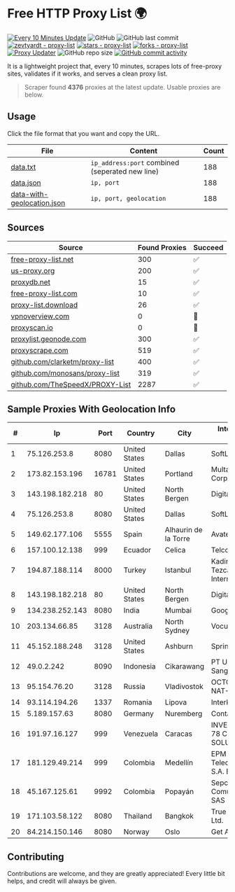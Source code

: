 
# Free HTTP Proxy List 🌍

[![Every 10 Minutes Update](https://github.com/mertguvencli/http-proxy-list/actions/workflows/main.yml/badge.svg?branch=main)](https://github.com/mertguvencli/http-proxy-list/actions/workflows/main.yml)
![GitHub](https://img.shields.io/github/license/mertguvencli/http-proxy-list)
![GitHub last commit](https://img.shields.io/github/last-commit/mertguvencli/http-proxy-list)
[![zevtyardt - proxy-list](https://img.shields.io/static/v1?label=zevtyardt&message=proxy-list&color=blue&logo=github)](https://github.com/zevtyardt/proxy-list "Go to GitHub repo")
[![stars - proxy-list](https://img.shields.io/github/stars/zevtyardt/proxy-list?style=social)](https://github.com/zevtyardt/proxy-list)
[![forks - proxy-list](https://img.shields.io/github/forks/zevtyardt/proxy-list?style=social)](https://github.com/zevtyardt/proxy-list)
[![Proxy Updater](https://github.com/zevtyardt/proxy-list/workflows/Proxy%20Updater/badge.svg)](https://github.com/zevtyardt/proxy-list/actions?query=workflow:"Proxy+Updater")
![GitHub repo size](https://img.shields.io/github/repo-size/zevtyardt/proxy-list)
[![GitHub commit activity](https://img.shields.io/github/commit-activity/m/zevtyardt/proxy-list?logo=commits)](https://github.com/zevtyardt/proxy-list/commits/main)

It is a lightweight project that, every 10 minutes, scrapes lots of free-proxy sites, validates if it works, and serves a clean proxy list.

> Scraper found **4376** proxies at the latest update. Usable proxies are below.

## Usage

Click the file format that you want and copy the URL.

|File|Content|Count|
|----|-------|-----|
|[data.txt](https://raw.githubusercontent.com/mertguvencli/http-proxy-list/main/proxy-list/data.txt)|`ip_address:port` combined (seperated new line)|188|
|[data.json](https://raw.githubusercontent.com/mertguvencli/http-proxy-list/main/proxy-list/data.json)|`ip, port`|188|
|[data-with-geolocation.json](https://raw.githubusercontent.com/mertguvencli/http-proxy-list/main/proxy-list/data-with-geolocation.json)|`ip, port, geolocation`|188|

## Sources

|Source|Found Proxies|Succeed|
|------|-------------|-------|
|[free-proxy-list.net](https://free-proxy-list.net)|300|✅|
|[us-proxy.org](https://www.us-proxy.org)|200|✅|
|[proxydb.net](http://proxydb.net)|15|✅|
|[free-proxy-list.com](https://free-proxy-list.com/?page=&port=&type%5B%5D=http&type%5B%5D=https&up_time=0&search=Search)|10|✅|
|[proxy-list.download](https://www.proxy-list.download/HTTP)|26|✅|
|[vpnoverview.com](https://vpnoverview.com/privacy/anonymous-browsing/free-proxy-servers)|0|🚫|
|[proxyscan.io](https://www.proxyscan.io)|0|🚫|
|[proxylist.geonode.com](https://proxylist.geonode.com/api/proxy-list?limit=300&page=1&sort_by=lastChecked&sort_type=desc&protocols=http,https)|300|✅|
|[proxyscrape.com](https://api.proxyscrape.com/v2/?request=displayproxies&protocol=http&timeout=10000&country=all&ssl=all&anonymity=all)|519|✅|
|[github.com/clarketm/proxy-list](https://raw.githubusercontent.com/clarketm/proxy-list/master/proxy-list-raw.txt)|400|✅|
|[github.com/monosans/proxy-list](https://raw.githubusercontent.com/monosans/proxy-list/main/proxies/http.txt)|319|✅|
|[github.com/TheSpeedX/PROXY-List](https://raw.githubusercontent.com/TheSpeedX/PROXY-List/master/http.txt)|2287|✅|


## Sample Proxies With Geolocation Info

|#|Ip|Port|Country|City|Internet Service Provider|
|-|--|----|-------|----|-------------------------|
|1|75.126.253.8|8080|United States|Dallas|SoftLayer|
|2|173.82.153.196|16781|United States|Portland|Multacom Corporation|
|3|143.198.182.218|80|United States|North Bergen|DigitalOcean, LLC|
|4|75.126.253.8|8080|United States|Dallas|SoftLayer|
|5|149.62.177.106|5555|Spain|Alhaurin de la Torre|Avatel Telecom|
|6|157.100.12.138|999|Ecuador|Celica|Telconet S.A|
|7|194.87.188.114|8000|Turkey|Istanbul|Kadir Huseyin Tezcan Nosspeed Internet Teknolojileri|
|8|143.198.182.218|80|United States|North Bergen|DigitalOcean, LLC|
|9|134.238.252.143|8080|India|Mumbai|Google LLC|
|10|203.134.66.85|3128|Australia|North Sydney|Vocus PTY LTD|
|11|45.152.188.248|3128|United States|Ashburn|Sprint|
|12|49.0.2.242|8090|Indonesia|Cikarawang|PT Usaha Adi Sanggoro|
|13|95.154.76.20|3128|Russia|Vladivostok|OCTOPUSNET-NAT-POOL13 2ap|
|14|93.114.194.26|1337|Romania|Lipova|Interkvm Host SRL|
|15|5.189.157.63|8080|Germany|Nuremberg|Contabo GmbH|
|16|191.97.16.127|999|Venezuela|Caracas|INVERSIONES FRITZ 78 C.A.(WIFI SOLUTION)|
|17|181.129.49.214|999|Colombia|Medellín|EPM Telecomunicaciones S.A. E.S.P.|
|18|45.167.125.61|9992|Colombia|Popayán|Sepcom Comunicaciones SAS|
|19|171.103.58.122|8080|Thailand|Bangkok|True Internet Co., Ltd.|
|20|84.214.150.146|8080|Norway|Oslo|Get AS|



## Contributing

Contributions are welcome, and they are greatly appreciated! Every
little bit helps, and credit will always be given.


